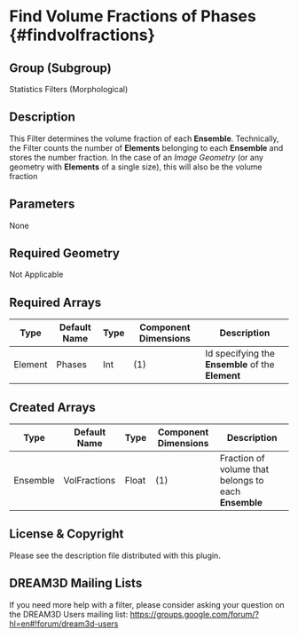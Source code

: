 Find Volume Fractions of Phases {#findvolfractions}
=============

## Group (Subgroup) ##
Statistics Filters (Morphological)

## Description ##
This Filter determines the volume fraction of each **Ensemble**.  Technically, the Filter counts the number of **Elements** belonging to each **Ensemble** and stores the number fraction.  In the case of an *Image Geometry* (or any geometry with **Elements** of a single size), this will also be the volume fraction

## Parameters ##
None 

## Required Geometry ##
Not Applicable

## Required Arrays ##
| Type | Default Name | Type | Component Dimensions | Description |
|------|--------------|-------------|---------|-----|
| Element | Phases | Int | (1) | Id specifying the **Ensemble** of the **Element** |

## Created Arrays ##
| Type | Default Name | Type | Component Dimensions | Description |
|------|--------------|-------------|---------|-----|
| Ensemble | VolFractions | Float | (1) | Fraction of volume that belongs to each **Ensemble** |

## License & Copyright ##

Please see the description file distributed with this plugin.

## DREAM3D Mailing Lists ##

If you need more help with a filter, please consider asking your question on the DREAM3D Users mailing list:
https://groups.google.com/forum/?hl=en#!forum/dream3d-users


